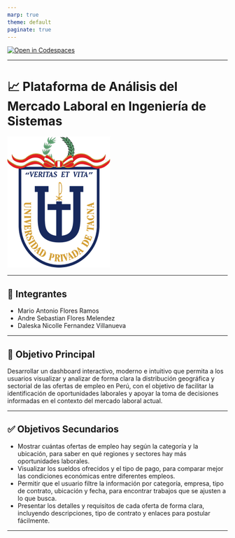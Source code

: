 ```yaml
---
marp: true
theme: default
paginate: true
---
```


[![Open in Codespaces](https://classroom.github.com/assets/launch-codespace-2972f46106e565e64193e422d61a12cf1da4916b45550586e14ef0a7c637dd04.svg)](https://classroom.github.com/open-in-codespaces?assignment_repo_id=18703202)

---

# 📈 Plataforma de Análisis del Mercado Laboral en Ingeniería de Sistemas

![w:200 h:250 bg right](media/logo-upt.png)

---

## 👥 Integrantes

- Mario Antonio Flores Ramos
- Andre Sebastian Flores Melendez
- Daleska Nicolle Fernandez Villanueva

---

## 🎯 Objetivo Principal

Desarrollar un dashboard interactivo, moderno e intuitivo que permita a los usuarios visualizar y analizar de forma clara la distribución geográfica y sectorial de las ofertas de empleo en Perú, con el objetivo de facilitar la identificación de oportunidades laborales y apoyar la toma de decisiones informadas en el contexto del mercado laboral actual.

---

## ✅ Objetivos Secundarios

- Mostrar cuántas ofertas de empleo hay según la categoría y la ubicación, para saber en qué regiones y sectores hay más oportunidades laborales.
- Visualizar los sueldos ofrecidos y el tipo de pago, para comparar mejor las condiciones económicas entre diferentes empleos.
- Permitir que el usuario filtre la información por categoría, empresa, tipo de contrato, ubicación y fecha, para encontrar trabajos que se ajusten a lo que busca.
- Presentar los detalles y requisitos de cada oferta de forma clara, incluyendo descripciones, tipo de contrato y enlaces para postular fácilmente.

---

